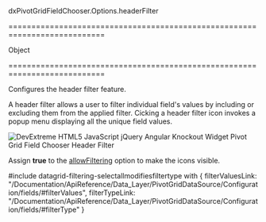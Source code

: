 <!--id-->dxPivotGridFieldChooser.Options.headerFilter<!--/id-->
===========================================================================
<!--type-->Object<!--/type-->
===========================================================================

<!--shortDescription-->
Configures the header filter feature.
<!--/shortDescription-->

<!--fullDescription-->
A header filter allows a user to filter individual field's values by including or excluding them from the applied filter. Cicking a header filter icon invokes a popup menu displaying all the unique field values. 

![DevExtreme HTML5 JavaScript jQuery Angular Knockout Widget Pivot Grid Field Chooser Header Filter](/Content/images/doc/19_2/DataGrid/PivotGridFieldChooser_headerFilter.png)

Assign **true** to the [allowFiltering](/Documentation/ApiReference/UI_Widgets/dxPivotGrid/Configuration/#allowFiltering) option to make the icons visible. 

#include datagrid-filtering-selectallmodifiesfiltertype with {
    filterValuesLink: "/Documentation/ApiReference/Data_Layer/PivotGridDataSource/Configuration/fields/#filterValues",
    filterTypeLink: "/Documentation/ApiReference/Data_Layer/PivotGridDataSource/Configuration/fields/#filterType"
}
<!--/fullDescription-->